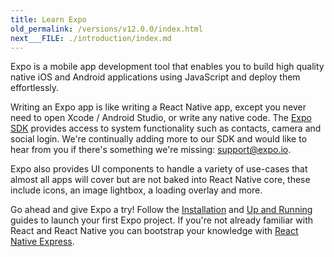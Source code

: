 ```yaml
---
title: Learn Expo
old_permalink: /versions/v12.0.0/index.html
next___FILE: ./introduction/index.md
---
```


Expo is a mobile app development tool that enables you to build high quality native iOS and Android applications using JavaScript and deploy them effortlessly.

Writing an Expo app is like writing a React Native app, except you never need to open Xcode / Android Studio, or write any native code. The [Expo SDK](sdk/.html#exponent-sdk) provides access to system functionality such as contacts, camera and social login. We're continually adding more to our SDK and would like to hear from you if there's something we're missing: [support@expo.io](mailto:support%40expo.io).

Expo also provides UI components to handle a variety of use-cases that almost all apps will cover but are not baked into React Native core, these include icons, an image lightbox, a loading overlay and more.

Go ahead and give Expo a try! Follow the [Installation](introduction/.html#installation) and [Up and Running](guides/.html#up-and-running) guides to launch your first Expo project. If you're not already familiar with React and React Native you can bootstrap your knowledge with [React Native Express](http://www.reactnativeexpress.com/).

